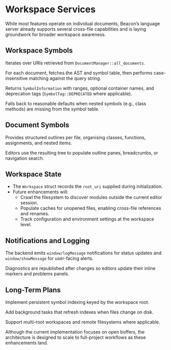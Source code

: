 # Workspace Services

While most features operate on individual documents, Beacon’s language server already supports several cross-file capabilities and is laying groundwork for broader workspace awareness.

## Workspace Symbols

Iterates over URIs retrieved from `DocumentManager::all_documents`.

For each document, fetches the AST and symbol table, then performs case-insensitive matching against the query string.

Returns `SymbolInformation` with ranges, optional container names, and deprecation tags (`SymbolTag::DEPRECATED` where applicable).

Falls back to reasonable defaults when nested symbols (e.g., class methods) are missing from the symbol table.

## Document Symbols

Provides structured outlines per file, organising classes, functions, assignments, and nested items.

Editors use the resulting tree to populate outline panes, breadcrumbs, or navigation search.

## Workspace State

- The `Workspace` struct records the `root_uri` supplied during initialization.
- Future enhancements will:
    - Crawl the filesystem to discover modules outside the current editor session.
    - Populate caches for unopened files, enabling cross-file references and renames.
    - Track configuration and environment settings at the workspace level.

## Notifications and Logging

The backend emits `window/logMessage` notifications for status updates and `window/showMessage` for user-facing alerts.

Diagnostics are republished after changes so editors update their inline markers and problems panels.

## Long-Term Plans

Implement persistent symbol indexing keyed by the workspace root.

Add background tasks that refresh indexes when files change on disk.

Support multi-root workspaces and remote filesystems where applicable.

Although the current implementation focuses on open buffers, the architecture is designed to scale to full-project workflows as these enhancements land.
